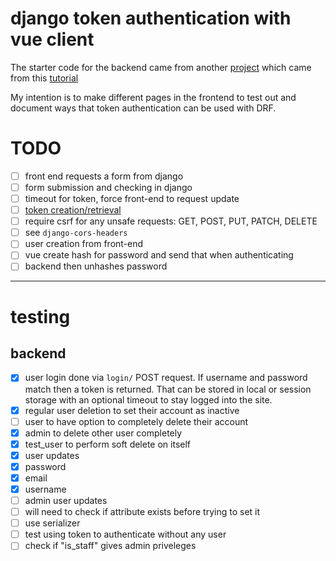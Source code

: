 # django token authentication with vue client

The starter code for the backend came from another [project](https://github.com/barkbarkgoose/django-tokenauth) which came from this [tutorial](https://simpleisbetterthancomplex.com/tutorial/2018/11/22/how-to-implement-token-authentication-using-django-rest-framework.html)

My intention is to make different pages in the frontend to test out and document ways that token authentication can be used with DRF.

# TODO

- [ ]  front end requests a form from django
- [ ]  form submission and checking in django
- [ ]  timeout for token, force front-end to request update
  - [ ]  [token creation/retrieval](https://www.django-rest-framework.org/api-guide/authentication/#generating-tokens)
- [ ]  require csrf for any unsafe requests: GET, POST, PUT, PATCH, DELETE
  - [ ]  see `django-cors-headers`
- [ ]  user creation from front-end
- [ ]  vue create hash for password and send that when authenticating
  - [ ]  backend then unhashes password

-----

# testing

## backend

- [x]  user login done via `login/` POST request.  If username and password match then a token is returned.  That can be stored in local or session storage with an optional timeout to stay logged into the site.
- [x]  regular user deletion to set their account as inactive
  - [ ]  user to have option to completely delete their account
- [x]  admin to delete other user completely
- [x]  test_user to perform soft delete on itself
- [x]  user updates
  - [x]  password
  - [x]  email
  - [x]  username
- [ ]  admin user updates
  - [ ]  will need to check if attribute exists before trying to set it
  - [ ]  use serializer
- [ ]  test using token to authenticate without any user
- [ ]  check if "is_staff" gives admin priveleges